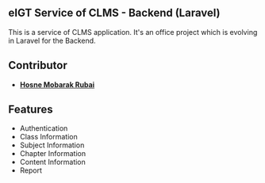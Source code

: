 ## eIGT Service of CLMS - Backend (Laravel)

This is a service of CLMS application. It's an office project which is evolving in Laravel for the Backend.

## Contributor

- **[Hosne Mobarak Rubai](https://github.com/hmrubai/)**

## Features

- Authentication
- Class Information
- Subject Information
- Chapter Information
- Content Information
- Report
